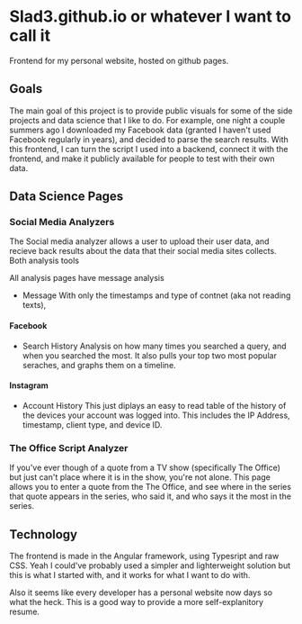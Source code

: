 # Slad3.github.io or whatever I want to call it

Frontend for my personal website, hosted on github pages.

## Goals

The main goal of this project is to provide public visuals for some of the side projects and data science that I like to do. For example, one night a couple summers ago I downloaded my Facebook data (granted I haven't used Facebook regularly in years), and decided to parse the search results. With this frontend, I can turn the script I used into a backend, connect it with the frontend, and make it publicly available for people to test with their own data.


## Data Science Pages

### Social Media Analyzers

The Social media analyzer allows a user to upload their user data, and recieve back results about the data that their social media sites collects. Both analysis tools 

All analysis pages have message analysis

- Message
With only the timestamps and type of contnet (aka not reading texts), 

#### Facebook

- Search History
	Analysis on how many times you searched a query, and when you searched the most. It also pulls your top two most popular seraches, and graphs them on a timeline.

#### Instagram

- Account History
	This just diplays an easy to read table of the history of the devices your account was logged into. This includes the IP Address, timestamp, client type, and device ID.

### The Office Script Analyzer

If you've ever though of a quote from a TV show (specifically The Office) but just can't place where it is in the show, you're not alone. This page allows you to enter a quote from the The Office, and see where in the series that quote appears in the series, who said it, and who says it the most in the series.

## Technology

The frontend is made in the Angular framework, using Typesript and raw CSS. Yeah I could've probably used a simpler and lighterweight solution but this is what I started with, and it works for what I want to do with.



Also it seems like every developer has a personal website now days so what the heck. This is a good way to provide a more self-explanitory resume.

